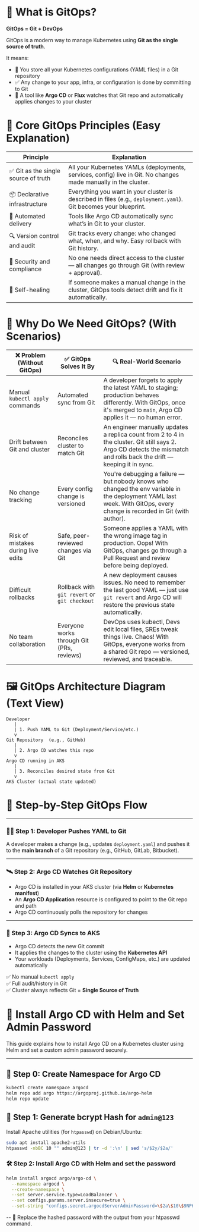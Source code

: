# 🧠 What is GitOps?

**GitOps = Git + DevOps**

GitOps is a modern way to manage Kubernetes using **Git as the single source of truth**.

It means:

- 📁 You store all your Kubernetes configurations (YAML files) in a Git repository  
- ✅ Any change to your app, infra, or configuration is done by committing to Git  
- 🔁 A tool like **Argo CD** or **Flux** watches that Git repo and automatically applies changes to your cluster  
# 🧱 Core GitOps Principles (Easy Explanation)

| Principle                         | Explanation                                                                                             |
|----------------------------------|---------------------------------------------------------------------------------------------------------|
| ✅ Git as the single source of truth | All your Kubernetes YAMLs (deployments, services, config) live in Git. No changes made manually in the cluster. |
| 📦 Declarative infrastructure     | Everything you want in your cluster is described in files (e.g., `deployment.yaml`). Git becomes your blueprint. |
| 🔁 Automated delivery             | Tools like Argo CD automatically sync what’s in Git to your cluster.                                   |
| 🔍 Version control and audit     | Git tracks every change: who changed what, when, and why. Easy rollback with Git history.              |
| 🔐 Security and compliance       | No one needs direct access to the cluster — all changes go through Git (with review + approval).       |
| 🔧 Self-healing                  | If someone makes a manual change in the cluster, GitOps tools detect drift and fix it automatically.   |

# 🎯 Why Do We Need GitOps? (With Scenarios)

| ❌ Problem (Without GitOps)               | ✅ GitOps Solves It By                      | 🔍 Real-World Scenario                                                                                                                                                        |
|------------------------------------------|--------------------------------------------|------------------------------------------------------------------------------------------------------------------------------------------------------------------------------|
| Manual `kubectl apply` commands          | Automated sync from Git                    | A developer forgets to apply the latest YAML to staging; production behaves differently. With GitOps, once it's merged to `main`, Argo CD applies it — no human error.       |
| Drift between Git and cluster            | Reconciles cluster to match Git            | An engineer manually updates a replica count from 2 to 4 in the cluster. Git still says 2. Argo CD detects the mismatch and rolls back the drift — keeping it in sync.       |
| No change tracking                       | Every config change is versioned           | You're debugging a failure — but nobody knows who changed the env variable in the deployment YAML last week. With GitOps, every change is recorded in Git (with author).     |
| Risk of mistakes during live edits       | Safe, peer-reviewed changes via Git        | Someone applies a YAML with the wrong image tag in production. Oops! With GitOps, changes go through a Pull Request and review before being deployed.                        |
| Difficult rollbacks                      | Rollback with `git revert` or `git checkout` | A new deployment causes issues. No need to remember the last good YAML — just use `git revert` and Argo CD will restore the previous state automatically.                    |
| No team collaboration                    | Everyone works through Git (PRs, reviews)  | DevOps uses kubectl, Devs edit local files, SREs tweak things live. Chaos! With GitOps, everyone works from a shared Git repo — versioned, reviewed, and traceable.          |


# 🖼️ GitOps Architecture Diagram (Text View)

```text
Developer
   |
   | 1. Push YAML to Git (Deployment/Service/etc.)
   v
Git Repository  (e.g., GitHub)
   |
   | 2. Argo CD watches this repo
   v
Argo CD running in AKS
   |
   | 3. Reconciles desired state from Git
   v
AKS Cluster (actual state updated)

```
# 🚀 Step-by-Step GitOps Flow

---

### 🧑‍💻 Step 1: Developer Pushes YAML to Git

A developer makes a change (e.g., updates `deployment.yaml`) and pushes it to the **main branch** of a Git repository (e.g., GitHub, GitLab, Bitbucket).

---

### 🛰️ Step 2: Argo CD Watches Git Repository

- Argo CD is installed in your AKS cluster (via **Helm** or **Kubernetes manifest**)
- An **Argo CD Application** resource is configured to point to the Git repo and path
- Argo CD continuously polls the repository for changes

---

### 🔁 Step 3: Argo CD Syncs to AKS

- Argo CD detects the new Git commit
- It applies the changes to the cluster using the **Kubernetes API**
- Your workloads (Deployments, Services, ConfigMaps, etc.) are updated automatically

✅ No manual `kubectl apply`  
✅ Full audit/history in Git  
✅ Cluster always reflects Git = **Single Source of Truth**

# 🚀 Install Argo CD with Helm and Set Admin Password

This guide explains how to install Argo CD on a Kubernetes cluster using Helm and set a custom admin password securely.

---

## 📁 Step 0: Create Namespace for Argo CD

```bash
kubectl create namespace argocd
helm repo add argo https://argoproj.github.io/argo-helm
helm repo update
```
## 🔐 Step 1: Generate bcrypt Hash for `admin@123`

Install Apache utilities (for `htpasswd`) on Debian/Ubuntu:

```bash
sudo apt install apache2-utils
htpasswd -nbBC 10 "" admin@123 | tr -d ':\n' | sed 's/$2y/$2a/'
```
### 🛠 Step 2: Install Argo CD with Helm and set the password
```bash
helm install argocd argo/argo-cd \
  --namespace argocd \
  --create-namespace \
  --set server.service.type=LoadBalancer \
  --set configs.params.server.insecure=true \
  --set-string "configs.secret.argocdServerAdminPassword=\$2a\$10\$9NPKk3cEQczH8uqoN6YcDuwYjEkFZ5I6oncoRIyGjRt4bT47O4hfK"
```
-- 🔐 Replace the hashed password with the output from your htpasswd command.


